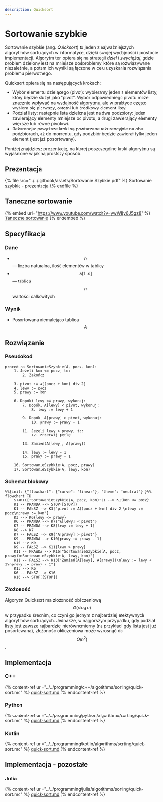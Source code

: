 ```yaml
---
description: Quicksort
---
```


# Sortowanie szybkie

Sortowanie szybkie (ang. *Quicksort*) to jeden z najważniejszych algorytmów sortujących w informatyce, dzięki swojej wydajności i prostocie implementacji. Algorytm ten opiera się na strategii *dziel i zwyciężaj*, gdzie problem dzielony jest na mniejsze podproblemy, które są rozwiązywane niezależnie, a potem ich wyniki są łączone w celu uzyskania rozwiązania problemu pierwotnego.

Quicksort opiera się na następujących krokach:

- Wybór elementu dzielącego (pivot): wybieramy jeden z elementów listy, który będzie służył jako "pivot". Wybór odpowiedniego pivotu może znacznie wpływać na wydajność algorytmu, ale w praktyce często wybiera się pierwszy, ostatni lub środkowy element listy.
- Podział listy: następnie lista dzielona jest na dwa podzbiory: jeden zawierający elementy mniejsze od pivotu, a drugi zawierający elementy większe lub równe pivotowi.
- Rekurencja: powyższe kroki są powtarzane rekurencyjnie na obu podzbiorach, aż do momentu, gdy podzbiór będzie zawierał tylko jeden element (jest już posortowany).

Poniżej znajdziesz prezentację, na której poszczególne kroki algorytmu są wyjaśnione w jak najprostszy sposób.

## Prezentacja

{% file src="../../.gitbook/assets/Sortowanie Szybkie.pdf" %}
Sortowanie szybkie - prezentacja
{% endfile %}

## Taneczne sortowanie

{% embed url="https://www.youtube.com/watch?v=ywWBy6J5gz8" %}
[Taneczne sortowanie](https://www.youtube.com/watch?v=ywWBy6J5gz8)
{% endembed %}

## Specyfikacja

### Dane

* $$n$$ — liczba naturalna, ilość elementów w tablicy
* $$A[1..n]$$ — tablica $$n$$ wartości całkowitych

### Wynik

* Posortowana niemalejąco tablica $$A$$

## Rozwiązanie

### Pseudokod

```
procedura SortowanieSzybkie(A, pocz, kon):
    1. Jeżeli kon <= pocz, to:
        2. Zakończ

    3. pivot := A[(pocz + kon) div 2]
    4. lewy := pocz
    5. prawy := kon
    
    6. Dopóki lewy <= prawy, wykonuj:
        7. Dopóki A[lewy] < pivot, wykonuj:
            8. lewy := lewy + 1

        9. Dopóki A[prawy] > pivot, wykonuj:
            10. prawy := prawy - 1

        11. Jeżeli lewy > prawy, to:
            12. Przerwij pętlę

        13. Zamień(A[lewy], A[prawy])

        14. lewy := lewy + 1
        15. prawy := prawy - 1

    16. SortowanieSzybkie(A, pocz, prawy)
    17. SortowanieSzybkie(A, lewy, kon)
```

### Schemat blokowy

```mermaid
%%{init: {"flowchart": {"curve": "linear"}, "theme": "neutral"} }%%
flowchart TD
    START(["SortowanieSzybkie(A, pocz, kon)"]) --> K1{kon <= pocz}
    K1 -- PRAWDA --> STOP([STOP])
    K1 -- FAŁSZ --> K3["pivot := A[(pocz + kon) div 2]\nlewy := pocz\nprawy := kon"]
    K3 --> K6{lewy <= prawy}
    K6 -- PRAWDA --> K7{"A[lewy] < pivot"}
    K7 -- PRAWDA --> K8[lewy := lewy + 1]
    K8 --> K7
    K7 -- FAŁSZ --> K9{"A[prawy] > pivot"}
    K9 -- PRAWDA --> K10[prawy := prawy - 1]
    K10 --> K9
    K9 -- FAŁSZ --> K11{lewy > prawy}
    K11 -- PRAWDA --> K16["SortowanieSzybkie(A, pocz, prawy)\nSortowanieSzybkie(A, lewy, kon)"]
    K11 -- FAŁSZ --> K13["Zamień(A[lewy], A[prawy])\nlewy := lewy + 1\nprawy := prawy - 1"]
    K13 --> K6
    K6 -- FAŁSZ --> K16
    K16 --> STOP([STOP])
```

### Złożoność

Algorytm Quicksort ma złożoność obliczeniową $$O(n\log{n})$$ w przypadku średnim, co czyni go jednym z najbardziej efektywnych algorytmów sortujących. Jednakże, w najgorszym przypadku, gdy podział listy jest zawsze najbardziej nierównomierny (na przykład, gdy lista jest już posortowana), złożoność obliczeniowa może wzrosnąć do $$O(n^2)$$.

## Implementacja

### C++

{% content-ref url="../../programming/c++/algorithms/sorting/quick-sort.md" %}
[quick-sort.md](../../programming/c++/algorithms/sorting/quick-sort.md)
{% endcontent-ref %}

### Python

{% content-ref url="../../programming/python/algorithms/sorting/quick-sort.md" %}
[quick-sort.md](../../programming/python/algorithms/sorting/quick-sort.md)
{% endcontent-ref %}

### Kotlin

{% content-ref url="../../programming/kotlin/algorithms/sorting/quick-sort.md" %}
[quick-sort.md](../../programming/kotlin/algorithms/sorting/quick-sort.md)
{% endcontent-ref %}

## Implementacja - pozostałe

### Julia

{% content-ref url="../../programming/julia/algorithms/sorting/quick-sort.md" %}
[quick-sort.md](../../programming/julia/algorithms/sorting/quick-sort.md)
{% endcontent-ref %}

